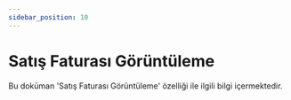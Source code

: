 ```yaml
---
sidebar_position: 10
---
```


# Satış Faturası Görüntüleme

Bu doküman 'Satış Faturası Görüntüleme' özelliği ile ilgili bilgi içermektedir.